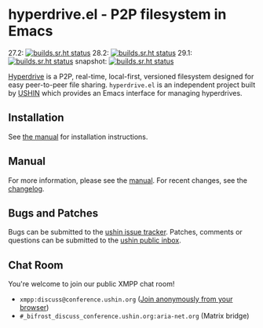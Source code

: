 # hyperdrive.el - P2P filesystem in Emacs

27.2: [![builds.sr.ht status](https://builds.sr.ht/~ushin/hyperdrive.el/commits/master/emacs-27.2.yml.svg)](https://builds.sr.ht/~ushin/hyperdrive.el/commits/master/emacs-27.2.yml?)
28.2: [![builds.sr.ht status](https://builds.sr.ht/~ushin/hyperdrive.el/commits/master/emacs-28.2.yml.svg)](https://builds.sr.ht/~ushin/hyperdrive.el/commits/master/emacs-28.2.yml?)
29.1: [![builds.sr.ht status](https://builds.sr.ht/~ushin/hyperdrive.el/commits/master/emacs-29.1.yml.svg)](https://builds.sr.ht/~ushin/hyperdrive.el/commits/master/emacs-29.1.yml?)
snapshot: [![builds.sr.ht status](https://builds.sr.ht/~ushin/hyperdrive.el/commits/master/emacs-snapshot.yml.svg)](https://builds.sr.ht/~ushin/hyperdrive.el/commits/master/emacs-snapshot.yml?)

[Hyperdrive](https://docs.holepunch.to/building-blocks/hyperdrive) is a P2P, real-time, local-first, versioned
filesystem designed for easy peer-to-peer file sharing.
`hyperdrive.el` is an independent project built by [USHIN](https://ushin.org) which
provides an Emacs interface for managing hyperdrives.

## Installation

See [the
manual](https://ushin.org/hyperdrive/hyperdrive-manual.html#Installation)
for installation instructions.

## Manual

For more information, please see the
[manual](https://ushin.org/hyperdrive/hyperdrive-manual.html). For recent
changes, see the [changelog](CHANGELOG.org).

## Bugs and Patches

Bugs can be submitted to the [ushin issue tracker](https://todo.sr.ht/~ushin/ushin). Patches, comments or
questions can be submitted to the [ushin public inbox](https://lists.sr.ht/~ushin/ushin).

## Chat Room

You're welcome to join our public XMPP chat
room!

- `xmpp:discuss@conference.ushin.org` ([Join anonymously from your browser](https://anonymous.cheogram.com/discuss@conference.ushin.org))
- `#_bifrost_discuss_conference.ushin.org:aria-net.org` (Matrix bridge)
